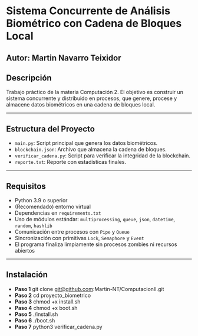 # Sistema Concurrente de Análisis Biométrico con Cadena de Bloques Local

## Autor: Martin Navarro Teixidor

## Descripción

Trabajo práctico de la materia Computación 2. El objetivo es construir un sistema concurrente y distribuido en procesos, que genere, procese y almacene datos biométricos en una cadena de bloques local.

---

## Estructura del Proyecto

- `main.py`: Script principal que genera los datos biométricos.
- `blockchain.json`: Archivo que almacena la cadena de bloques.
- `verificar_cadena.py`: Script para verificar la integridad de la blockchain.
- `reporte.txt`: Reporte con estadísticas finales.

---

## Requisitos

- Python 3.9 o superior
- (Recomendado) entorno virtual
- Dependencias en `requirements.txt`
- Uso de módulos estándar: `multiprocessing`, `queue`, `json`, `datetime`, `random`, `hashlib`
- Comunicación entre procesos con `Pipe` y `Queue`
- Sincronización con primitivas `Lock`, `Semaphore` y `Event`
- El programa finaliza limpiamente sin procesos zombies ni recursos abiertos

---

## Instalación

- **Paso 1**
git clone git@github.com:Martin-NT/ComputacionII.git
- **Paso 2**
cd proyecto_biometrico
- **Paso 3**
chmod +x install.sh
- **Paso 4**
chmod +x boot.sh
- **Paso 5**
./install.sh
- **Paso 6**
./boot.sh
- **Paso 7**
python3 verificar_cadena.py
